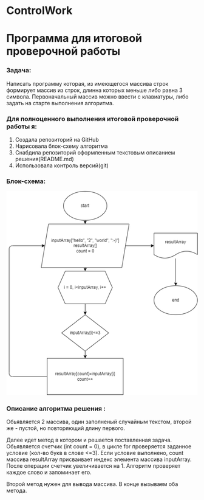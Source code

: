 # ControlWork
# Программа для итоговой проверочной работы
### **Задача**: 
Написать программу которая, из имеющегося массива строк формирует массив из строк, длинна которых меньше либо равна 3 символа. Первоначальный массив можно ввести с клавиатуры, либо задать на старте выполнения алгоритма.

### **Для полноценного выполнения итоговой проверочной работы я:**
1. Создала репозиторий на GitHub
2. Нарисовала блок-схему алгоритма
3. Снабдила репозиторий оформленным текстовым описанием решения(README.md)
4. Использовала контроль версий(git)


### Блок-схема:

![Блок-схема](Diagram.drawio.png)


### **Описание алгоритма решения :**
Обьявляется 2 массива, один заполненый случайным текстом, второй же - пустой, но повторяющий длину первого.

Далее идет метод в котором и решается поставленная задача. 
Обьявляется счетчик (int count = 0), в цикле for проверяется заданное условие (кол-во букв в слове <=3). Если условие выполнено, count массива resultArray присваивает индекс элемента массива inputArray. После операции счетчик увеличивается на 1. Алгоритм проверяет каждое слово и запоминает его.

Второй метод нужен для вывода массива.
В конце вызываем оба метода.


